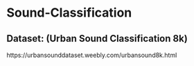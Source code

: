 # Sound-Classification

<h2> Dataset: (Urban Sound Classification 8k) </h2>
  https://urbansounddataset.weebly.com/urbansound8k.html 
  
 

